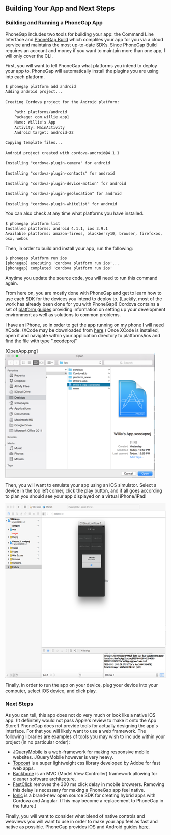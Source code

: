 ## Building Your App and Next Steps

### Building and Running a PhoneGap App

PhoneGap includes two tools for building your app: the Command Line Interface and [PhoneGap Build](https://build.phonegap.com) which compliles your app for you via a cloud service and maintains the most up-to-date SDKs. Since PhoneGap Build requires an account and money if you want to maintain more than one app, I will only cover the CLI.

First, you will want to tell PhoneGap what platforms you intend to deploy your app to. PhoneGap will automatically install the plugins you are using into each platform.

```
$ phonegap platform add android
Adding android project...

Creating Cordova project for the Android platform:

	Path: platforms/android
	Package: com.willie.app1
	Name: Willie's App
	Activity: MainActivity
	Android target: android-22

Copying template files...

Android project created with cordova-android@4.1.1

Installing "cordova-plugin-camera" for android

Installing "cordova-plugin-contacts" for android

Installing "cordova-plugin-device-motion" for android

Installing "cordova-plugin-geolocation" for android

Installing "cordova-plugin-whitelist" for android
```

You can also check at any time what platforms you have installed.

```
$ phonegap platform list
Installed platforms: android 4.1.1, ios 3.9.1
Available platforms: amazon-fireos, blackberry10, browser, firefoxos, osx, webos
```

Then, in order to build and install your app, run the following:

```
$ phonegap platform run ios
[phonegap] executing 'cordova platform run ios'...
[phonegap] completed 'cordova platform run ios'
```

Anytime you update the source code, you will need to run this command again.

From here on, you are mostly done with PhoneGap and get to learn how to use each SDK for the devices you intend to deploy to. (Luckily, most of the work has already been done for you with PhoneGap!) Cordova contains a set of [platform guides](http://docs.phonegap.com/en/edge/guide_platforms_index.md.html) providing information on setting up your development environment as well as solutions to common problems.

I have an iPhone, so in order to get the app running on my phone I will need XCode. (XCode may be downloaded from [here](https://developer.apple.com/xcode/).) Once XCode is installed, open it and navigate within your application directory to platforms/ios and find the file with type ".xcodeproj"

[OpenApp.png]
<img src=https://github.com/Huriphoonado/Software-Engineering-Foundations/blob/master/Presentation-1/images/OpenApp.png width="470" height="390" align="middle" />

Then, you will want to emulate your app using an iOS simulator. Select a device in the top left corner, click the play button, and if all goes according to plan you should see your app displayed on a virtual iPhone/iPad!

<img src=https://github.com/Huriphoonado/Software-Engineering-Foundations/blob/master/Presentation-1/images/EmulateApp.png width="761" height="548" align="middle" />

Finally, in order to run the app on your device, plug your device into your computer, select iOS device, and click play.

### Next Steps

As you can tell, this app does not do very much or look like a native iOS app. (It definitely would not pass Apple's review to make it onto the App Store!) PhoneGap does not provide tools for actually designing the app's interface. For that you will likely want to use a web framework. The following libraries are examples of tools you may wish to include within your project (in no particular order):
* [JQueryMobile](https://jquerymobile.com) is a web-framework for making responsive mobile websites. JQueryMobile however is very heavy.
* [Topcoat](http://topcoat.io) is a super lightweight css library developed by Adobe for fast web apps.
* [Backbone](http://backbonejs.org) is an MVC (Model View Controller) framework allowing for cleaner software architecture.
* [FastClick](https://github.com/ftlabs/fastclick) removes the 300 ms click delay in mobile browsers. Removing this delay is necessary for making a PhoneGap app feel native.
* [Ionic](http://ionicframework.com) is a brand-new open source SDK for creating hybrid apps with Cordova and Angular. (This may become a replacement to PhoneGap in the future.)

Finally, you will want to consider what blend of native controls and webviews you will want to use in order to make your app feel as fast and native as possible. PhoneGap provides iOS and Android guides [here](http://docs.phonegap.com/develop/1-embed-webview/ios/).
